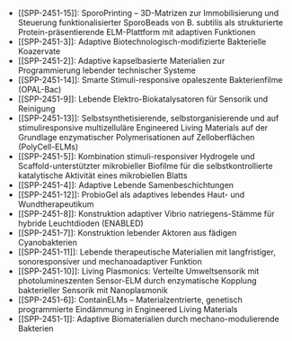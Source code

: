 - [[SPP-2451-15]]: SporoPrinting – 3D-Matrizen zur Immobilisierung und Steuerung funktionalisierter SporoBeads von B. subtilis als strukturierte Protein-präsentierende ELM-Plattform mit adaptiven Funktionen
- [[SPP-2451-3]]: Adaptive Biotechnologisch-modifizierte Bakterielle Koazervate
- [[SPP-2451-2]]: Adaptive kapselbasierte Materialien zur Programmierung lebender technischer Systeme
- [[SPP-2451-14]]: Smarte Stimuli-responsive opaleszente Bakterienfilme (OPAL-Bac)
- [[SPP-2451-9]]: Lebende Elektro-Biokatalysatoren für Sensorik und Reinigung
- [[SPP-2451-13]]: Selbstsynthetisierende, selbstorganisierende und auf stimuliresponsive multizelluläre Engineered Living Materials auf der Grundlage enzymatischer Polymerisationen auf Zelloberflächen (PolyCell-ELMs)
- [[SPP-2451-5]]: Kombination stimuli-responsiver Hydrogele und Scaffold-unterstützter mikrobieller Biofilme für die selbstkontrollierte katalytische Aktivität eines mikrobiellen Blatts
- [[SPP-2451-4]]: Adaptive Lebende Samenbeschichtungen
- [[SPP-2451-12]]: ProbioGel als adaptives lebendes Haut- und Wundtherapeutikum
- [[SPP-2451-8]]: Konstruktion adaptiver Vibrio natriegens-Stämme für hybride Leuchtdioden (ENABLED)
- [[SPP-2451-7]]: Konstruktion lebender Aktoren aus fädigen Cyanobakterien
- [[SPP-2451-11]]: Lebende therapeutische Materialien mit langfristiger, sonoresponsiver und mechanoadaptiver Funktion
- [[SPP-2451-10]]: Living Plasmonics: Verteilte Umweltsensorik mit photolumineszenten Sensor-ELM durch enzymatische Kopplung bakterieller Sensorik mit Nanoplasmonik
- [[SPP-2451-6]]: ContainELMs – Materialzentrierte, genetisch programmierte Eindämmung in Engineered Living Materials
- [[SPP-2451-1]]: Adaptive Biomaterialien durch mechano-modulierende Bakterien
